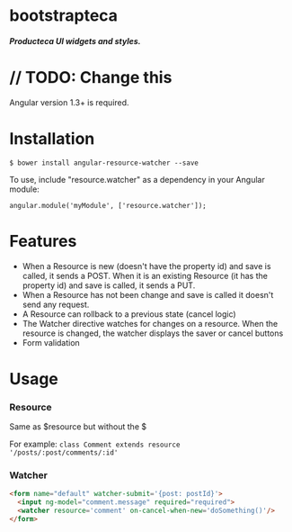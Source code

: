 # bootstrapteca
##### Producteca UI widgets and styles.
# // TODO: Change this
Angular version 1.3+ is required.

# Installation

    $ bower install angular-resource-watcher --save

To use, include "resource.watcher" as a dependency in your Angular module:
```
angular.module('myModule', ['resource.watcher']);
```

# Features
  * When a Resource is new (doesn't have the property id) and save is called, it sends a POST. When it is an existing Resource (it has the property id) and save is called, it sends a PUT.
  * When a Resource has not been change and save is called it doesn't send any request.
  * A Resource can rollback to a previous state (cancel logic)
  * The Watcher directive watches for changes on a resource. When the resource is changed, the watcher displays the saver or cancel buttons
  * Form validation

# Usage

### Resource
Same as $resource but without the $

For example:
`class Comment extends resource '/posts/:post/comments/:id'`

### Watcher
```html
<form name="default" watcher-submit='{post: postId}'>
  <input ng-model="comment.message" required="required">
  <watcher resource='comment' on-cancel-when-new='doSomething()'/>
</form>
```
